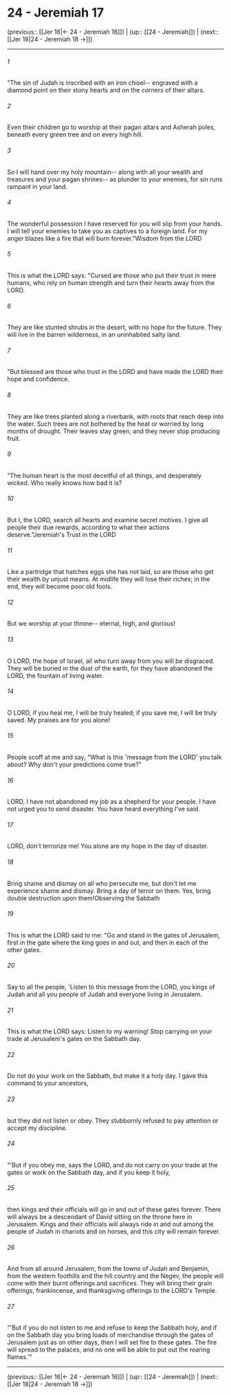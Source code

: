 # 24 - Jeremiah 17

(previous:: [[Jer 16|← 24 - Jeremiah 16]]) | (up:: [[24 - Jeremiah]]) | (next:: [[Jer 18|24 - Jeremiah 18 →]])

***


###### 1 
"The sin of Judah is inscribed with an iron chisel-- engraved with a diamond point on their stony hearts and on the corners of their altars. 

###### 2 
Even their children go to worship at their pagan altars and Asherah poles, beneath every green tree and on every high hill. 

###### 3 
So I will hand over my holy mountain-- along with all your wealth and treasures and your pagan shrines-- as plunder to your enemies, for sin runs rampant in your land. 

###### 4 
The wonderful possession I have reserved for you will slip from your hands. I will tell your enemies to take you as captives to a foreign land. For my anger blazes like a fire that will burn forever."Wisdom from the LORD 

###### 5 
This is what the LORD says: "Cursed are those who put their trust in mere humans, who rely on human strength and turn their hearts away from the LORD. 

###### 6 
They are like stunted shrubs in the desert, with no hope for the future. They will live in the barren wilderness, in an uninhabited salty land. 

###### 7 
"But blessed are those who trust in the LORD and have made the LORD their hope and confidence. 

###### 8 
They are like trees planted along a riverbank, with roots that reach deep into the water. Such trees are not bothered by the heat or worried by long months of drought. Their leaves stay green, and they never stop producing fruit. 

###### 9 
"The human heart is the most deceitful of all things, and desperately wicked. Who really knows how bad it is? 

###### 10 
But I, the LORD, search all hearts and examine secret motives. I give all people their due rewards, according to what their actions deserve."Jeremiah's Trust in the LORD 

###### 11 
Like a partridge that hatches eggs she has not laid, so are those who get their wealth by unjust means. At midlife they will lose their riches; in the end, they will become poor old fools. 

###### 12 
But we worship at your throne-- eternal, high, and glorious! 

###### 13 
O LORD, the hope of Israel, all who turn away from you will be disgraced. They will be buried in the dust of the earth, for they have abandoned the LORD, the fountain of living water. 

###### 14 
O LORD, if you heal me, I will be truly healed; if you save me, I will be truly saved. My praises are for you alone! 

###### 15 
People scoff at me and say, "What is this 'message from the LORD' you talk about? Why don't your predictions come true?" 

###### 16 
LORD, I have not abandoned my job as a shepherd for your people. I have not urged you to send disaster. You have heard everything I've said. 

###### 17 
LORD, don't terrorize me! You alone are my hope in the day of disaster. 

###### 18 
Bring shame and dismay on all who persecute me, but don't let me experience shame and dismay. Bring a day of terror on them. Yes, bring double destruction upon them!Observing the Sabbath 

###### 19 
This is what the LORD said to me: "Go and stand in the gates of Jerusalem, first in the gate where the king goes in and out, and then in each of the other gates. 

###### 20 
Say to all the people, 'Listen to this message from the LORD, you kings of Judah and all you people of Judah and everyone living in Jerusalem. 

###### 21 
This is what the LORD says: Listen to my warning! Stop carrying on your trade at Jerusalem's gates on the Sabbath day. 

###### 22 
Do not do your work on the Sabbath, but make it a holy day. I gave this command to your ancestors, 

###### 23 
but they did not listen or obey. They stubbornly refused to pay attention or accept my discipline. 

###### 24 
"'But if you obey me, says the LORD, and do not carry on your trade at the gates or work on the Sabbath day, and if you keep it holy, 

###### 25 
then kings and their officials will go in and out of these gates forever. There will always be a descendant of David sitting on the throne here in Jerusalem. Kings and their officials will always ride in and out among the people of Judah in chariots and on horses, and this city will remain forever. 

###### 26 
And from all around Jerusalem, from the towns of Judah and Benjamin, from the western foothills and the hill country and the Negev, the people will come with their burnt offerings and sacrifices. They will bring their grain offerings, frankincense, and thanksgiving offerings to the LORD's Temple. 

###### 27 
"'But if you do not listen to me and refuse to keep the Sabbath holy, and if on the Sabbath day you bring loads of merchandise through the gates of Jerusalem just as on other days, then I will set fire to these gates. The fire will spread to the palaces, and no one will be able to put out the roaring flames.'"

***

(previous:: [[Jer 16|← 24 - Jeremiah 16]]) | (up:: [[24 - Jeremiah]]) | (next:: [[Jer 18|24 - Jeremiah 18 →]])
